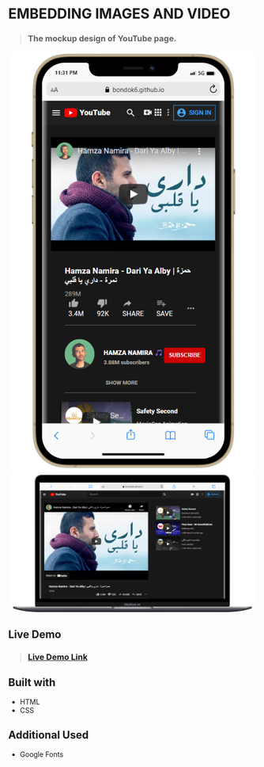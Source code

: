 # EMBEDDING IMAGES AND VIDEO


> ### The mockup design of YouTube page.

![image preview](imgs/mobile-preview.PNG) 
![image preview](imgs/laptop-preview.PNG)


## Live Demo

> ### [Live Demo Link](https://bondok6.github.io/odin-youtube/)


## Built with

- HTML
- CSS

## Additional Used

- Google Fonts
